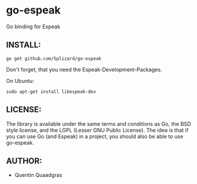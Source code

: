 go-espeak
=========

Go binding for Espeak

INSTALL:
--------

    go get github.com/Splizard/go-espeak

  Don't forget, that you need the Espeak-Development-Packages.
  
  On Ubuntu:
  
  	sudo apt-get install libespeak-dev

LICENSE:
--------

  The library is available under the same terms and conditions as Go, the BSD style license, and the LGPL (Lesser GNU Public License). The idea is that if you can use Go (and Espeak) in a project, you should also be able to use go-espeak.

AUTHOR:
-------

  * Quentin Quaadgras
